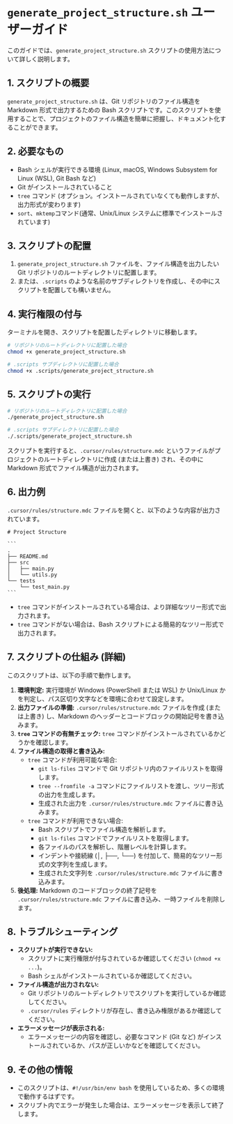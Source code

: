 
# `generate_project_structure.sh` ユーザーガイド

このガイドでは、`generate_project_structure.sh` スクリプトの使用方法について詳しく説明します。

## 1. スクリプトの概要

`generate_project_structure.sh` は、Git リポジトリのファイル構造を Markdown 形式で出力するための Bash スクリプトです。このスクリプトを使用することで、プロジェクトのファイル構造を簡単に把握し、ドキュメント化することができます。

## 2. 必要なもの

*   Bash シェルが実行できる環境 (Linux, macOS, Windows Subsystem for Linux (WSL), Git Bash など)
*   Git がインストールされていること
*   `tree` コマンド (オプション。インストールされていなくても動作しますが、出力形式が変わります)
*   `sort`、`mktemp`コマンド(通常、Unix/Linux システムに標準でインストールされています)

## 3. スクリプトの配置

1.  `generate_project_structure.sh` ファイルを、ファイル構造を出力したい Git リポジトリのルートディレクトリに配置します。
2.  または、`.scripts` のような名前のサブディレクトリを作成し、その中にスクリプトを配置しても構いません。

## 4. 実行権限の付与

ターミナルを開き、スクリプトを配置したディレクトリに移動します。

```bash
# リポジトリのルートディレクトリに配置した場合
chmod +x generate_project_structure.sh

# .scripts サブディレクトリに配置した場合
chmod +x .scripts/generate_project_structure.sh
```

## 5. スクリプトの実行

```bash
# リポジトリのルートディレクトリに配置した場合
./generate_project_structure.sh

# .scripts サブディレクトリに配置した場合
./.scripts/generate_project_structure.sh
```

スクリプトを実行すると、`.cursor/rules/structure.mdc` というファイルがプロジェクトのルートディレクトリに作成 (または上書き) され、その中に Markdown 形式でファイル構造が出力されます。

## 6. 出力例

`.cursor/rules/structure.mdc` ファイルを開くと、以下のような内容が出力されています。

```
# Project Structure

​```
.
├── README.md
├── src
│   ├── main.py
│   └── utils.py
└── tests
    └── test_main.py
​```
```

*   `tree` コマンドがインストールされている場合は、より詳細なツリー形式で出力されます。
*   `tree` コマンドがない場合は、Bash スクリプトによる簡易的なツリー形式で出力されます。

## 7. スクリプトの仕組み (詳細)

このスクリプトは、以下の手順で動作します。

1.  **環境判定:** 実行環境が Windows (PowerShell または WSL) か Unix/Linux かを判定し、パス区切り文字などを環境に合わせて設定します。
2.  **出力ファイルの準備:** `.cursor/rules/structure.mdc` ファイルを作成 (または上書き) し、Markdown のヘッダーとコードブロックの開始記号を書き込みます。
3.  **`tree` コマンドの有無チェック:** `tree` コマンドがインストールされているかどうかを確認します。
4.  **ファイル構造の取得と書き込み:**
    *   `tree` コマンドが利用可能な場合:
        *   `git ls-files` コマンドで Git リポジトリ内のファイルリストを取得します。
        *   `tree --fromfile -a` コマンドにファイルリストを渡し、ツリー形式の出力を生成します。
        *   生成された出力を `.cursor/rules/structure.mdc` ファイルに書き込みます。
    *   `tree` コマンドが利用できない場合:
        *   Bash スクリプトでファイル構造を解析します。
        *   `git ls-files` コマンドでファイルリストを取得します。
        *   各ファイルのパスを解析し、階層レベルを計算します。
        *   インデントや接続線 (│, ├──, └──) を付加して、簡易的なツリー形式の文字列を生成します。
        *   生成された文字列を `.cursor/rules/structure.mdc` ファイルに書き込みます。
5.  **後処理:** Markdown のコードブロックの終了記号を `.cursor/rules/structure.mdc` ファイルに書き込み、一時ファイルを削除します。

## 8. トラブルシューティング

*   **スクリプトが実行できない:**
    *   スクリプトに実行権限が付与されているか確認してください (`chmod +x ...`)。
    *   Bash シェルがインストールされているか確認してください。
*   **ファイル構造が出力されない:**
    *   Git リポジトリのルートディレクトリでスクリプトを実行しているか確認してください。
    *   `.cursor/rules` ディレクトリが存在し、書き込み権限があるか確認してください。
*   **エラーメッセージが表示される:**
    *   エラーメッセージの内容を確認し、必要なコマンド (Git など) がインストールされているか、パスが正しいかなどを確認してください。

## 9. その他の情報
*   このスクリプトは、`#!/usr/bin/env bash` を使用しているため、多くの環境で動作するはずです。
*   スクリプト内でエラーが発生した場合は、エラーメッセージを表示して終了します。
